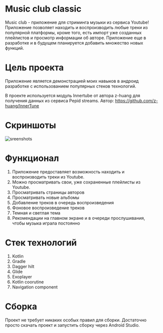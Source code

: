 # Music club classic
Music club - приложение для стриминга музыки из сервиса Youtube! Приложение позволяет находить и воспроизводить любые треки из популярной платформы, кроме того, есть импорт уже созданных плейлистов и просмотр информации об авторе. Приложение еще в разработке и в будущем планируется добавить множество новых функций.
# Цель проекта
Приложение является демонстрацией моих навыков в андроид разработке с использованием популярных стеков технологий.

В проекте используется модуль Innertube от автора z-huang для получения данных из сервиса Pepid streams.
Автор: https://github.com/z-huang/InnerTune
# Скриншоты
![sreenshots](docs/images/Collage.png)
# Функционал
1. Приложение предоставляет возможность находить и воспроизводить треки из Youtube.
2. Можно просматривать свои, уже сохраненные плейлисты из Youtube.
3. Просматривать страницы авторов
4. Просматривать новые альбомы
5. Добавление треков в очередь воспроизведения
6. Фоновое воспроизведение треков
7. Темная и светлая тема
8. Рекомендации на главном экране и в очереди прослушивания, чтобы музыка играла постоянно
# Стек технологий
1. Kotlin
2. Gradle
3. Dagger hilt
4. Glide
5. Exoplayer
6. Kotlin coorutine
7. Navigation component
# Сборка
Проект не требует никаких особых правил для сборки. Достаточно просто скачать проект и запустить сборку через Android Studio.
